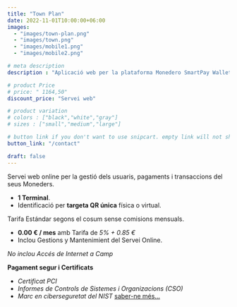 ```yaml
---
title: "Town Plan"
date: 2022-11-01T10:00:00+06:00
images: 
  - "images/town-plan.png"
  - "images/town.png"
  - "images/mobile1.png"
  - "images/mobile2.png"

# meta description
description : "Aplicació web per la plataforma Monedero SmartPay Wallet"

# product Price
# price: " 1164,50"
discount_price: "Servei web"

# product variation
# colors : ["black","white","gray"]
# sizes : ["small","medium","large"]

# button link if you don't want to use snipcart. empty link will not show button
button_link: "/contact"

draft: false
---
```


Servei web online per la gestió dels usuaris, pagaments i transaccions del seus Moneders.
- **1 Terminal**.
- Identificació per **targeta QR única** física o virtual.

Tarifa Estándar segons el cosum sense comisions mensuals.
- **0.00 € / mes** amb Tarifa de *5% + 0.85 €*
- Inclou Gestions y Mantenimient del Servei Online.

*No inclou Accés de Internet a Camp*

**Pagament segur i Certificats**
- *Certificat PCI*
- *Informes de Controls de Sistemes i Organizacions (CSO)*
- *Marc en ciberseguretat del NIST*
[saber-ne més...](/terms-conditions/)
